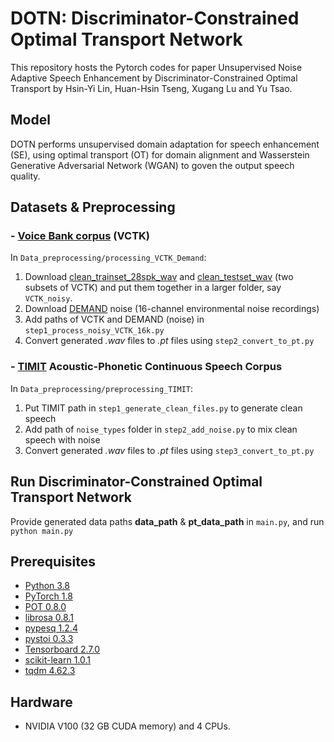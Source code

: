 # DOTN: Discriminator-Constrained Optimal Transport Network

This repository hosts the Pytorch codes for paper Unsupervised Noise Adaptive Speech Enhancement by Discriminator-Constrained Optimal Transport by Hsin-Yi Lin, Huan-Hsin Tseng, Xugang Lu and Yu Tsao.

## Model


DOTN performs unsupervised domain adaptation for speech enhancement (SE), using optimal transport (OT) for domain alignment and Wasserstein Generative Adversarial Network (WGAN) to goven the output speech quality. 


## Datasets & Preprocessing
###  - [Voice Bank corpus](https://datashare.ed.ac.uk/handle/10283/2791) (VCTK)

In `Data_preprocessing/processing_VCTK_Demand`:
1. Download [clean_trainset_28spk_wav](https://datashare.ed.ac.uk/bitstream/handle/10283/2791/clean_trainset_28spk_wav.zip?sequence=2&isAllowed=y) and [clean_testset_wav](https://datashare.ed.ac.uk/bitstream/handle/10283/2791/clean_testset_wav.zip?sequence=1&isAllowed=y) (two subsets of VCTK) and put them together in a larger folder, say `VCTK_noisy`.
2. Download [DEMAND](https://zenodo.org/record/1227121#.YXgqnr_MKYY) noise (16-channel environmental noise recordings)
3. Add paths of VCTK and DEMAND (noise) in `step1_process_noisy_VCTK_16k.py`
4. Convert generated *.wav* files to *.pt* files using `step2_convert_to_pt.py`

### - [TIMIT](https://catalog.ldc.upenn.edu/LDC93S1) Acoustic-Phonetic Continuous Speech Corpus
In `Data_preprocessing/preprocessing_TIMIT`:
1. Put TIMIT path in `step1_generate_clean_files.py` to generate clean speech
2. Add path of `noise_types` folder in `step2_add_noise.py` to mix clean speech with noise
3. Convert generated *.wav* files to *.pt* files using `step3_convert_to_pt.py`

## Run Discriminator-Constrained Optimal Transport Network
Provide generated data paths **data_path** & **pt_data_path** in `main.py`, and run ```python main.py```


## Prerequisites
- [Python 3.8](https://www.python.org/)
- [PyTorch 1.8](https://pytorch.org/)
- [POT 0.8.0](https://pythonot.github.io/)
- [librosa 0.8.1](https://librosa.org/doc/latest/index.html)
- [pypesq 1.2.4](https://pypi.org/project/pypesq/)
- [pystoi 0.3.3](https://pypi.org/project/pystoi/)
- [Tensorboard 2.7.0](https://pypi.org/project/tensorboard/)
- [scikit-learn 1.0.1](https://pypi.org/project/scikit-learn/)
- [tqdm 4.62.3](https://pypi.org/project/tqdm/)


## Hardware
- NVIDIA V100 (32 GB CUDA memory) and 4 CPUs.
